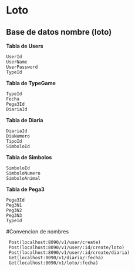 # Loto

## Base de datos nombre (loto)

**Tabla de Users**
```
UserId
UserName   
UserPassword
TypeId
```

**Tabla de TypeGame**
```
TypeId
Fecha   
Pega3Id 
DiariaId
```
**Tabla de Diaria**
```
DiariaId
DiaNumero   
TipoId  
SimboloId
```
**Tabla de Simbolos**
```
SimboloId
SimboloNumero   
SimboloAnimal
```

**Tabla de Pega3**
```
Pega3Id 
Peg3N1
Peg3N2
Peg3N3
TypeId
```

#Convencion de nombres
```
 Post(localhost:8090/v1/user/create)
 Post(localhost:8090/v1/user/:id/create/loto)
 Post(localhost:8090/v1/user/:id/create/diaria)
 Get(localhost:8090/v1/diaria/:fecha)
 Get(localhost:8090/v1/loto/:fecha)
```

